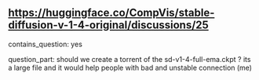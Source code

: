 ## https://huggingface.co/CompVis/stable-diffusion-v-1-4-original/discussions/25

contains_question: yes

question_part: should we create a torrent of the sd-v1-4-full-ema.ckpt ? its a large file and it would help people with bad and unstable connection (me)